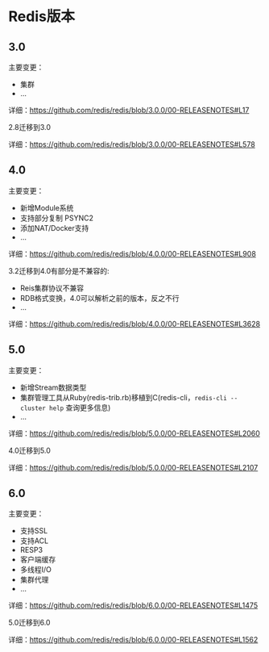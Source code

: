 # Redis版本

3.0
---

主要变更：

* 集群
* ...

详细：https://github.com/redis/redis/blob/3.0.0/00-RELEASENOTES#L17

2.8迁移到3.0

详细：https://github.com/redis/redis/blob/3.0.0/00-RELEASENOTES#L578

4.0
---

主要变更：

* 新增Module系统
* 支持部分复制 PSYNC2
* 添加NAT/Docker支持
* ...

详细：https://github.com/redis/redis/blob/4.0.0/00-RELEASENOTES#L908

3.2迁移到4.0有部分是不兼容的:

* Reis集群协议不兼容
* RDB格式变换，4.0可以解析之前的版本，反之不行
* ...

详细：https://github.com/redis/redis/blob/4.0.0/00-RELEASENOTES#L3628

5.0
---

主要变更：

* 新增Stream数据类型
* 集群管理工具从Ruby(redis-trib.rb)移植到C(redis-cli，`redis-cli --cluster help` 查询更多信息)
* ...

详细：https://github.com/redis/redis/blob/5.0.0/00-RELEASENOTES#L2060

4.0迁移到5.0

详细：https://github.com/redis/redis/blob/5.0.0/00-RELEASENOTES#L2107


6.0
---

主要变更：

* 支持SSL
* 支持ACL
* RESP3
* 客户端缓存
* 多线程I/O
* 集群代理
* ...

详细：https://github.com/redis/redis/blob/6.0.0/00-RELEASENOTES#L1475

5.0迁移到6.0

详细：https://github.com/redis/redis/blob/6.0.0/00-RELEASENOTES#L1562